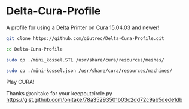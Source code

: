 # Delta-Cura-Profile
A profile for using a Delta Printer on Cura 15.04.03 and newer!

```bash
git clone https://github.com/giutrec/Delta-Cura-Profile.git

cd Delta-Cura-Profile

sudo cp ./mini_kossel.STL /usr/share/cura/resources/meshes/

sudo cp ./mini-kossel.json /usr/share/cura/resources/machines/
```
Play CURA!


Thanks @onitake for your keepoutcircle.py
https://gist.github.com/onitake/78a35293501b03c2dd72c9ab5dede1db


